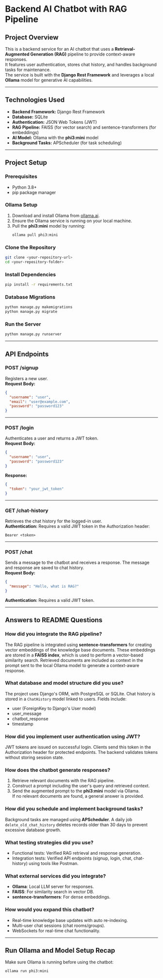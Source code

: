 # Backend AI Chatbot with RAG Pipeline

## Project Overview
This is a backend service for an AI chatbot that uses a **Retrieval-Augmented Generation (RAG)** pipeline to provide context-aware responses.  
It features user authentication, stores chat history, and handles background tasks for maintenance.  
The service is built with the **Django Rest Framework** and leverages a local **Ollama** model for generative AI capabilities.

---

## Technologies Used
- **Backend Framework:** Django Rest Framework  
- **Database:** SQLite  
- **Authentication:** JSON Web Tokens (JWT)  
- **RAG Pipeline:** FAISS (for vector search) and sentence-transformers (for embeddings)  
- **AI Model:** Ollama with the **phi3:mini** model  
- **Background Tasks:** APScheduler (for task scheduling)  

---

## Project Setup

### Prerequisites
- Python 3.8+  
- pip package manager

### Ollama Setup
1. Download and install Ollama from [ollama.ai](https://ollama.ai).  
2. Ensure the Ollama service is running on your local machine.  
3. Pull the **phi3:mini** model by running:  
   ```bash
   ollama pull phi3:mini
   ```

### Clone the Repository
```bash
git clone <your-repository-url>
cd <your-repository-folder>
```

### Install Dependencies
```bash
pip install -r requirements.txt
```

### Database Migrations
```bash
python manage.py makemigrations
python manage.py migrate
```

### Run the Server
```bash
python manage.py runserver
```

---

## API Endpoints

### **POST /signup**
Registers a new user.  
**Request Body:**  
```json
{
  "username": "user",
  "email": "user@example.com",
  "password": "password123"
}
```

---

### **POST /login**
Authenticates a user and returns a JWT token.  
**Request Body:**  
```json
{
  "username": "user",
  "password": "password123"
}
```  
**Response:**  
```json
{
  "token": "your_jwt_token"
}
```

---

### **GET /chat-history**
Retrieves the chat history for the logged-in user.  
**Authentication:** Requires a valid JWT token in the Authorization header:  
```
Bearer <token>
```

---

### **POST /chat**
Sends a message to the chatbot and receives a response. The message and response are saved to chat history.  
**Request Body:**  
```json
{
  "message": "Hello, what is RAG?"
}
```  
**Authentication:** Requires a valid JWT token.

---

## Answers to README Questions

### How did you integrate the RAG pipeline?
The RAG pipeline is integrated using **sentence-transformers** for creating vector embeddings of the knowledge base documents. These embeddings are stored in a **FAISS index**, which is used to perform a vector-based similarity search. Retrieved documents are included as context in the prompt sent to the local Ollama model to generate a context-aware response.

### What database and model structure did you use?
The project uses Django's ORM, with PostgreSQL or SQLite. Chat history is stored in a `ChatHistory` model linked to users. Fields include:
- user (ForeignKey to Django's User model)
- user_message
- chatbot_response
- timestamp

### How did you implement user authentication using JWT?
JWT tokens are issued on successful login. Clients send this token in the Authorization header for protected endpoints. The backend validates tokens without storing session state.

### How does the chatbot generate responses?
1. Retrieve relevant documents with the RAG pipeline.  
2. Construct a prompt including the user's query and retrieved context.  
3. Send the augmented prompt to the **phi3:mini** model via Ollama.  
If no relevant documents are found, a general answer is provided.

### How did you schedule and implement background tasks?
Background tasks are managed using **APScheduler**. A daily job `delete_old_chat_history` deletes records older than 30 days to prevent excessive database growth.

### What testing strategies did you use?
- Functional tests: Verified RAG retrieval and response generation.  
- Integration tests: Verified API endpoints (signup, login, chat, chat-history) using tools like Postman.  

### What external services did you integrate?
- **Ollama**: Local LLM server for responses.  
- **FAISS**: For similarity search in vector DB.  
- **sentence-transformers**: For dense embeddings.  

### How would you expand this chatbot?
- Real-time knowledge base updates with auto re-indexing.  
- Multi-user chat sessions (chat rooms/groups).  
- WebSockets for real-time chat functionality.  

---

## Run Ollama and Model Setup Recap
Make sure Ollama is running before using the chatbot:  
```bash
ollama run phi3:mini
```